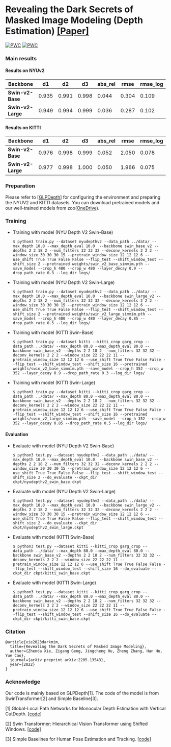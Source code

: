 # Revealing the Dark Secrets of Masked Image Modeling (Depth Estimation) [[Paper]](https://arxiv.org/abs/2205.13543)

[![PWC](https://img.shields.io/endpoint.svg?url=https://paperswithcode.com/badge/revealing-the-dark-secrets-of-masked-image/monocular-depth-estimation-on-nyu-depth-v2)](https://paperswithcode.com/sota/monocular-depth-estimation-on-nyu-depth-v2?p=revealing-the-dark-secrets-of-masked-image)
[![PWC](https://img.shields.io/endpoint.svg?url=https://paperswithcode.com/badge/revealing-the-dark-secrets-of-masked-image/monocular-depth-estimation-on-kitti-eigen)](https://paperswithcode.com/sota/monocular-depth-estimation-on-kitti-eigen?p=revealing-the-dark-secrets-of-masked-image)

### Main results
#### Results on NYUv2
| Backbone | d1 | d2 | d3 | abs_rel | rmse | rmse_log |
|-------------------|-------|-------|--------|--------|--------|-------|
| **Swin-v2-Base** |  0.935 | 0.991 | 0.998 | 0.044 | 0.304 | 0.109 | 
| **Swin-v2-Large** |  0.949 | 0.994 | 0.999 | 0.036 | 0.287 | 0.102 | 

#### Results on KITTI
| Backbone | d1 | d2 | d3 | abs_rel | rmse | rmse_log |
|-------------------|-------|-------|--------|--------|--------|-------|
| **Swin-v2-Base** |  0.976 | 0.998 | 0.999 | 0.052 | 2.050 | 0.078 |
| **Swin-v2-Large** |  0.977 | 0.998   | 1.000 | 0.050 | 1.966 | 0.075 | 

### Preparation
Please refer to [[GLPDepth]](https://github.com/vinvino02/GLPDepth) for configuring the environment and preparing the NYUV2 and KITTI datasets. 
You can download pretrained models and our well-trained models from zoo([OneDrive](https://mailustceducn-my.sharepoint.com/:f:/g/personal/aa397601_mail_ustc_edu_cn/EkoYQyhiD6hJu9CGYLOwiF8BRqHgk8kX61NUcyfmdOUV7Q?e=h2uctw)).


### Training


- Training with model (NYU Depth V2 Swin-Base)
  
  ```
  $ python3 train.py --dataset nyudepthv2 --data_path ../data/ --max_depth 10.0 --max_depth_eval 10.0  --backbone swin_base_v2 --depths 2 2 18 2 --num_filters 32 32 32 --deconv_kernels 2 2 2 --window_size 30 30 30 15 --pretrain_window_size 12 12 12 6 --use_shift True True False False --flip_test --shift_window_test --shift_size 2 --pretrained weights/swin_v2_base_simmim.pth --save_model --crop_h 480 --crop_w 480 --layer_decay 0.9 --drop_path_rate 0.3 --log_dir logs/ 
  ```

- Training with model (NYU Depth V2 Swin-Large)
  
  ```
  $ python3 train.py --dataset nyudepthv2 --data_path ../data/ --max_depth 10.0 --max_depth_eval 10.0  --backbone swin_large_v2 --depths 2 2 18 2 --num_filters 32 32 32 --deconv_kernels 2 2 2 --window_size 30 30 30 15 --pretrain_window_size 12 12 12 6 --use_shift True True False False --flip_test --shift_window_test --shift_size 2 --pretrained weights/swin_v2_large_simmim.pth --save_model --crop_h 480 --crop_w 480 --layer_decay 0.85 --drop_path_rate 0.5 --log_dir logs/ 
  ```

- Training with model (KITTI Swin-Base)
  
  ```
  $ python3 train.py --dataset kitti --kitti_crop garg_crop --data_path ../data/ --max_depth 80.0 --max_depth_eval 80.0 --backbone swin_base_v2 --depths 2 2 18 2 --num_filters 32 32 32 --deconv_kernels 2 2 2 --window_size 22 22 22 11 --pretrain_window_size 12 12 12 6 --use_shift True True False False --flip_test --shift_window_test --shift_size 16 --pretrained weights/swin_v2_base_simmim.pth --save_model --crop_h 352 --crop_w 352 --layer_decay 0.9 --drop_path_rate 0.3 --log_dir logs/ 
  ```

- Training with model (KITTI Swin-Large)
  
  ```
  $ python3 train.py --dataset kitti --kitti_crop garg_crop --data_path ../data/ --max_depth 80.0 --max_depth_eval 80.0 --backbone swin_base_v2 --depths 2 2 18 2 --num_filters 32 32 32 --deconv_kernels 2 2 2 --window_size 22 22 22 11 --pretrain_window_size 12 12 12 6 --use_shift True True False False --flip_test --shift_window_test --shift_size 16 --pretrained weights/swin_v2_large_simmim.pth --save_model --crop_h 352 --crop_w 352 --layer_decay 0.85 --drop_path_rate 0.5 --log_dir logs/ 
  ```


#### Evaluation


- Evaluate with model (NYU Depth V2 Swin-Base)
  
  ```
  $ python3 test.py --dataset nyudepthv2 --data_path ../data/ --max_depth 10.0 --max_depth_eval 10.0  --backbone swin_base_v2 --depths 2 2 18 2 --num_filters 32 32 32 --deconv_kernels 2 2 2 --window_size 30 30 30 15 --pretrain_window_size 12 12 12 6 --use_shift True True False False --flip_test --shift_window_test --shift_size 2 --do_evaluate --ckpt_dir ckpt/nyudepthv2_swin_base.ckpt
  ```

- Evaluate with model (NYU Depth V2 Swin-Large)
  
  ```
  $ python3 test.py --dataset nyudepthv2 --data_path ../data/ --max_depth 10.0 --max_depth_eval 10.0  --backbone swin_large_v2 --depths 2 2 18 2 --num_filters 32 32 32 --deconv_kernels 2 2 2 --window_size 30 30 30 15 --pretrain_window_size 12 12 12 6 --use_shift True True False False --flip_test --shift_window_test --shift_size 2 --do_evaluate --ckpt_dir ckpt/nyudepthv2_swin_large.ckpt
  ```

- Evaluate with model (KITTI Swin-Base)
  
  ```
  $ python3 test.py --dataset kitti --kitti_crop garg_crop --data_path ../data/ --max_depth 80.0 --max_depth_eval 80.0 --backbone swin_base_v2 --depths 2 2 18 2 --num_filters 32 32 32 --deconv_kernels 2 2 2 --window_size 22 22 22 11 --pretrain_window_size 12 12 12 6 --use_shift True True False False --flip_test --shift_window_test --shift_size 16 --do_evaluate --ckpt_dir ckpt/kitti_swin_base.ckpt
  ```

- Evaluate with model (KITTI Swin-Large)
  
  ```
  $ python3 test.py --dataset kitti --kitti_crop garg_crop --data_path ../data/ --max_depth 80.0 --max_depth_eval 80.0 --backbone swin_base_v2 --depths 2 2 18 2 --num_filters 32 32 32 --deconv_kernels 2 2 2 --window_size 22 22 22 11 --pretrain_window_size 12 12 12 6 --use_shift True True False False --flip_test --shift_window_test --shift_size 16 --do_evaluate --ckpt_dir ckpt/kitti_swin_base.ckpt
  ```

### Citation

```
@article{xie2023darkmim,
  title={Revealing the Dark Secrets of Masked Image Modeling},
  author={Zhenda Xie, Zigang Geng, Jingcheng Hu, Zheng Zhang, Han Hu, Yue Cao},
  journal={arXiv preprint arXiv:2205.13543},
  year={2022}
}
```

### Acknowledge

Our code is mainly based on GLPDepth[1]. The code of the model is from SwinTransformer[2] and Simple Baseline[3].

[1] Global-Local Path Networks for Monocular Depth Estimation with Vertical CutDepth. [[code]](https://github.com/vinvino02/GLPDepth)

[2] Swin Transformer: Hierarchical Vision Transformer using Shifted Windows. [[code]](https://github.com/microsoft/Swin-Transformer)

[3] Simple Baselines for Human Pose Estimation and Tracking. [[code]](https://github.com/microsoft/human-pose-estimation.pytorch)
